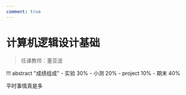```yaml
---
comment: true
---
```


# 计算机逻辑设计基础

> 任课教师：董亚波

!!! abstract "成绩组成"
    - 实验 30%
    - 小测 20%
    - project 10%
    - 期末 40%

平时事情真是多